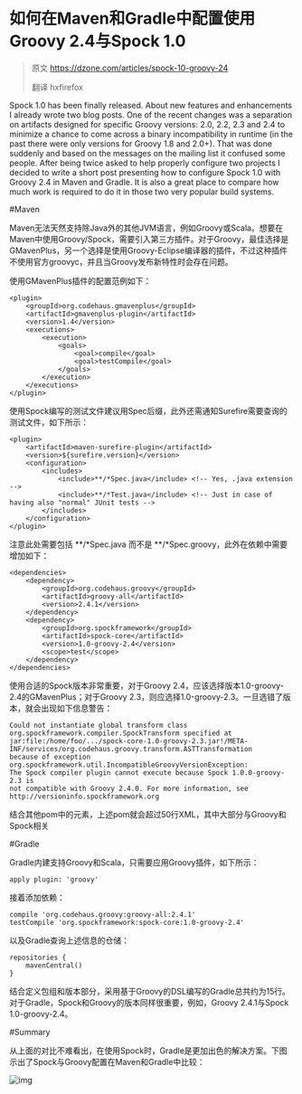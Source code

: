 如何在Maven和Gradle中配置使用Groovy 2.4与Spock 1.0
======================================================================

>原文 https://dzone.com/articles/spock-10-groovy-24
>
>翻译 hxfirefox

Spock 1.0 has been finally released. About new features and enhancements I already wrote two blog posts. One of the recent changes was a separation on artifacts designed for specific Groovy versions: 2.0, 2.2, 2.3 and 2.4 to minimize a chance to come across a binary incompatibility in runtime (in the past there were only versions for Groovy 1.8 and 2.0+). That was done suddenly and based on the messages on the mailing list it confused some people. After being twice asked to help properly configure two projects I decided to write a short post presenting how to configure Spock 1.0 with Groovy 2.4 in Maven and Gradle. It is also a great place to compare how much work is required to do it in those two very popular build systems.

#Maven

Maven无法天然支持除Java外的其他JVM语言，例如Groovy或Scala。想要在Maven中使用Groovy/Spock，需要引入第三方插件。对于Groovy，最佳选择是GMavenPlus，另一个选择是使用Groovy-Eclipse编译器的插件，不过这种插件不使用官方groovyc，并且当Groovy发布新特性时会存在问题。

使用GMavenPlus插件的配置范例如下：

```
<plugin>
    <groupId>org.codehaus.gmavenplus</groupId>
    <artifactId>gmavenplus-plugin</artifactId>
    <version>1.4</version>
    <executions>
        <execution>
            <goals>
                <goal>compile</goal>
                <goal>testCompile</goal>
            </goals>
        </execution>
    </executions>
</plugin>
```
使用Spock编写的测试文件建议用Spec后缀，此外还需通知Surefire需要查询的测试文件，如下所示：

```
<plugin>
    <artifactId>maven-surefire-plugin</artifactId>
    <version>${surefire.version}</version>
    <configuration>
        <includes>
            <include>**/*Spec.java</include> <!-- Yes, .java extension -->
            <include>**/*Test.java</include> <!-- Just in case of having also "normal" JUnit tests -->
        </includes>
    </configuration>
</plugin>
```
注意此处需要包括 \*\*/\*Spec.java 而不是 \*\*/\*Spec.groovy，此外在依赖中需要增加如下：

```
<dependencies>
    <dependency>
        <groupId>org.codehaus.groovy</groupId>
        <artifactId>groovy-all</artifactId>
        <version>2.4.1</version>
    </dependency>
    <dependency>
        <groupId>org.spockframework</groupId>
        <artifactId>spock-core</artifactId>
        <version>1.0-groovy-2.4</version>
        <scope>test</scope>
    </dependency>
</dependencies>
```
使用合适的Spock版本非常重要，对于Groovy 2.4，应该选择版本1.0-groovy-2.4的GMavenPlus；对于Groovy 2.3，则应选择1.0-groovy-2.3。一旦选错了版本，就会出现如下信息警告：

```
Could not instantiate global transform class
org.spockframework.compiler.SpockTransform specified at
jar:file:/home/foo/.../spock-core-1.0-groovy-2.3.jar!/META-INF/services/org.codehaus.groovy.transform.ASTTransformation
because of exception
org.spockframework.util.IncompatibleGroovyVersionException:
The Spock compiler plugin cannot execute because Spock 1.0.0-groovy-2.3 is
not compatible with Groovy 2.4.0. For more information, see
http://versioninfo.spockframework.org
```
结合其他pom中的元素，上述pom就会超过50行XML，其中大部分与Groovy和Spock相关

#Gradle

Gradle内建支持Groovy和Scala，只需要应用Groovy插件，如下所示：

```
apply plugin: 'groovy'
```
接着添加依赖：

```
compile 'org.codehaus.groovy:groovy-all:2.4.1'
testCompile 'org.spockframework:spock-core:1.0-groovy-2.4'
```
以及Gradle查询上述信息的仓储：

```
repositories {
    mavenCentral()
}
```
结合定义包组和版本部分，采用基于Groovy的DSL编写的Gradle总共约为15行。对于Gradle，Spock和Groovy的版本同样很重要，例如，Groovy 2.4.1与Spock 1.0-groovy-2.4。

#Summary

从上面的对比不难看出，在使用Spock时，Gradle是更加出色的解决方案。下图示出了Spock与Groovy配置在Maven和Gradle中比较：

![img](https://solidsoft.files.wordpress.com/2015/03/spock-groovy-maven-gradle.png)
